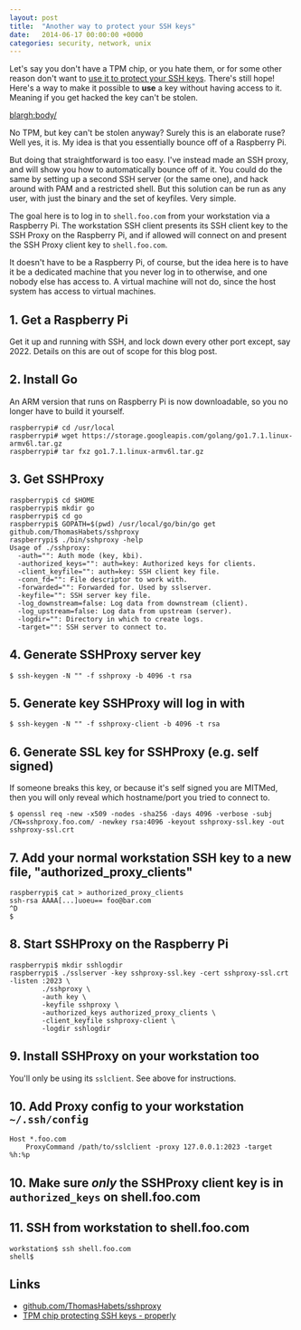 ```yaml
---
layout: post
title:  "Another way to protect your SSH keys"
date:   2014-06-17 00:00:00 +0000
categories: security, network, unix
---
```


Let's say you don't have a TPM chip, or you hate them, or for some
other reason don't want to [use it to protect your SSH keys][prev].
There's still hope! Here's a way to make it possible to **use** a key
without having access to it. Meaning if you get hacked the key can't
be stolen.

[prev]: /2013/11/TPM-chip-protecting-SSH-keys---properly.html

<blargh:body/>

No TPM, but key can't be stolen anyway? Surely this is an elaborate
ruse? Well yes, it is.  My idea is that you essentially bounce off of
a Raspberry Pi.

But doing that straightforward is too easy. I've instead made an SSH
proxy, and will show you how to automatically bounce off of it. You
could do the same by setting up a second SSH server (or the same one),
and hack around with PAM and a restricted shell. But this solution can
be run as any user, with just the binary and the set of keyfiles. Very
simple.

The goal here is to log in to `shell.foo.com` from your workstation
via a Raspberry Pi. The workstation SSH client presents its SSH client
key to the SSH Proxy on the Raspberry Pi, and if allowed will connect
on and present the SSH Proxy client key to `shell.foo.com`.

It doesn't have to be a Raspberry Pi, of course, but the idea here is
to have it be a dedicated machine that you never log in to otherwise,
and one nobody else has access to. A virtual machine will not do,
since the host system has access to virtual machines.

## 1. Get a Raspberry Pi

Get it up and running with SSH, and lock down every other port except,
say 2022. Details on this are out of scope for this blog post.


## 2. Install Go

An ARM version that runs on Raspberry Pi is now downloadable, so you no longer have to build it yourself.

```shell
raspberrypi# cd /usr/local
raspberrypi# wget https://storage.googleapis.com/golang/go1.7.1.linux-armv6l.tar.gz
raspberrypi# tar fxz go1.7.1.linux-armv6l.tar.gz
```

## 3. Get SSHProxy

```shell
raspberrypi$ cd $HOME
raspberrypi$ mkdir go
raspberrypi$ cd go
raspberrypi$ GOPATH=$(pwd) /usr/local/go/bin/go get github.com/ThomasHabets/sshproxy
raspberrypi$ ./bin/sshproxy -help
Usage of ./sshproxy:
  -auth="": Auth mode (key, kbi).
  -authorized_keys="": auth=key: Authorized keys for clients.
  -client_keyfile="": auth=key: SSH client key file.
  -conn_fd="": File descriptor to work with.
  -forwarded="": Forwarded for. Used by sslserver.
  -keyfile="": SSH server key file.
  -log_downstream=false: Log data from downstream (client).
  -log_upstream=false: Log data from upstream (server).
  -logdir="": Directory in which to create logs.
  -target="": SSH server to connect to.
```

## 4. Generate SSHProxy server key

```shell
$ ssh-keygen -N "" -f sshproxy -b 4096 -t rsa
```

## 5. Generate key SSHProxy will log in with

```shell
$ ssh-keygen -N "" -f sshproxy-client -b 4096 -t rsa
```

## 6. Generate SSL key for SSHProxy (e.g. self signed)

If someone breaks this key, or because it's self signed you are
MITMed, then you will only reveal which hostname/port you tried to
connect to.

```shell
$ openssl req -new -x509 -nodes -sha256 -days 4096 -verbose -subj /CN=sshproxy.foo.com/ -newkey rsa:4096 -keyout sshproxy-ssl.key -out sshproxy-ssl.crt
```

## 7. Add your normal workstation SSH key to a new file, "authorized_proxy_clients"

```shell
raspberrypi$ cat > authorized_proxy_clients
ssh-rsa AAAA[...]uoeu== foo@bar.com
^D
$
```

## 8. Start SSHProxy on the Raspberry Pi

```shell
raspberrypi$ mkdir sshlogdir
raspberrypi$ ./sslserver -key sshproxy-ssl.key -cert sshproxy-ssl.crt -listen :2023 \
        ./sshproxy \
        -auth key \
        -keyfile sshproxy \
        -authorized_keys authorized_proxy_clients \
        -client_keyfile sshproxy-client \
        -logdir sshlogdir
```

## 9. Install SSHProxy on your workstation too

You'll only be using its `sslclient`. See above for instructions.

## 10. Add Proxy config to your workstation `~/.ssh/config`

```
Host *.foo.com
    ProxyCommand /path/to/sslclient -proxy 127.0.0.1:2023 -target %h:%p
```

## 10. Make sure *only* the SSHProxy client key is in `authorized_keys` on shell.foo.com

## 11. SSH from workstation to shell.foo.com

```shell
workstation$ ssh shell.foo.com
shell$
```

## Links

* [github.com/ThomasHabets/sshproxy](https://github.com/ThomasHabets/sshproxy)
* [TPM chip protecting SSH keys - properly](/2013/11/TPM-chip-protecting-SSH-keys---properly)
